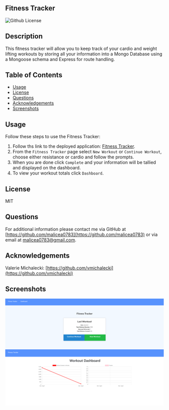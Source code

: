 ## Fitness Tracker

![Github License](https://img.shields.io/badge/License-MIT-yellow.svg)

## Description

This fitness tracker will allow you to keep track of your cardio and weight lifting workouts by storing all your information into a Mongo Database using a Mongoose schema and Express for route handling.

## Table of Contents

- [Usage](#Usage)
- [License](#License)
- [Questions](#Questions)
- [Acknowledgements](#Acknowledgements)
- [Screenshots](#Screenshots)

## Usage

Follow these steps to use the Fitness Tracker:
    
1. Follow ths link to the deployed application: [Fitness Tracker](https://mig-fitness-tracker.herokuapp.com/).
2.  From the `Fitness Tracker` page select `New Workout` or `Continue Workout`, choose either resistance or cardio and follow the prompts.
3.  When you are done click `Complete` and your information will be tallied and displayed on the dashboard.
4.  To view your workout totals click `Dashboard`.

## License

MIT

## Questions

For additional information please contact me via GitHub at [https://github.com/malicea0783](https://github.com/malicea0783) or via email at [malicea0783@gmail.com](mailto:malicea0783@gamil.com?subject=[GitHub]%Employee%Tracker).

## Acknowledgements

Valerie Michalecki: [https://github.com/vmichalecki](https://github.com/vmichalecki)

## Screenshots

![Fitness Tracker](./public/images/fitness-tracker1.png)
![Fitness Tracker Dashboard](./public/images/fitness-tracker2.png)
